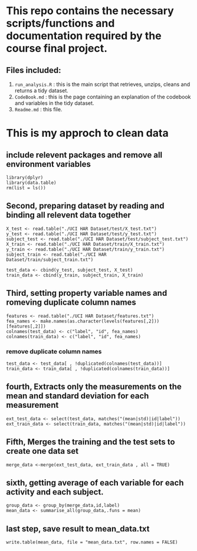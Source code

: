 
# This repo contains the necessary scripts/functions and documentation required by the course final project. 
## Files included: 
1. `run_analysis.R` : this is the main script that retrieves, unzips, cleans and returns a tidy dataset.
2. `CodeBook.md` : this is the page containing an explanation of the codebook and variables in the tidy dataset.
3. `Readme.md` : this file.

# This is my approch to clean data
## include relevent packages and remove all environment variables
	library(dplyr)
	library(data.table)
	rm(list = ls())

## Second, preparing dataset by reading and binding all relevent data together 
	X_test <- read.table("./UCI HAR Dataset/test/X_test.txt")
	y_test <- read.table("./UCI HAR Dataset/test/y_test.txt")
	subject_test <- read.table("./UCI HAR Dataset/test/subject_test.txt")
	X_train <- read.table("./UCI HAR Dataset/train/X_train.txt")
	y_train <- read.table("./UCI HAR Dataset/train/y_train.txt")
	subject_train <- read.table("./UCI HAR Dataset/train/subject_train.txt")

	test_data <- cbind(y_test, subject_test, X_test)
	train_data <- cbind(y_train, subject_train, X_train)

## Third, setting property variable names and romeving duplicate column names
	features <- read.table("./UCI HAR Dataset/features.txt")
	fea_names <- make.names(as.character(levels(features[,2]))[features[,2]])
	colnames(test_data) <- c("label", "id", fea_names)
	colnames(train_data) <- c("label", "id", fea_names)

### remove duplicate column names
	test_data <- test_data[ , !duplicated(colnames(test_data))]
	train_data <- train_data[ , !duplicated(colnames(train_data))]

## fourth, Extracts only the measurements on the mean and standard deviation for each measurement
	ext_test_data <- select(test_data, matches("(mean|std)|id|label"))
	ext_train_data <- select(train_data, matches("(mean|std)|id|label"))

## Fifth, Merges the training and the test sets to create one data set
	merge_data <-merge(ext_test_data, ext_train_data , all = TRUE)

## sixth, getting average of each variable for each activity and each subject.
	group_data <- group_by(merge_data,id,label)
	mean_data <- summarise_all(group_data,.funs = mean)

## last step, save result to mean_data.txt
	write.table(mean_data, file = "mean_data.txt", row.names = FALSE)
